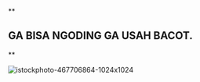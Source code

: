 **
## GA BISA NGODING GA USAH BACOT.
**

![istockphoto-467706864-1024x1024](https://github.com/dev5dimata/dev5dimata/assets/137264046/7f829256-bcaf-43d8-8e7c-8b2e3e50665b)
